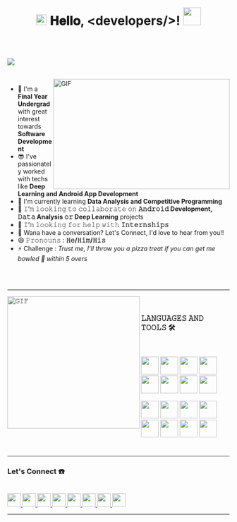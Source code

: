 <h1 align="center">
  <a target="_blank">
    <img src="https://user-images.githubusercontent.com/55103824/126672357-5b3b1108-3fbf-4d30-ae7e-6a179d303066.gif" width="24px" style="max-width:100%;">
  </a>
  𝐇𝐞𝐥𝐥𝐨, &lt;developers/&gt;!
  <a target="_blank">
    <img src="https://user-images.githubusercontent.com/55103824/126672592-732b09e4-6bc2-45a3-9ea9-b6052a0c5178.gif" width="40px" />
  </a>
</h1>


<!-- 
<a href="https://drive.google.com/file/d/1KcASAo1b7qQyb1AwNz4sbou8TC6ZDAGv/view?usp=sharing">
    <code><img height="60" width="50" src="https://user-images.githubusercontent.com/55103824/126861944-b31ec399-1cd7-4c03-ab84-d8ce90d1740c.jpg"/></code>
</a>

 -->
<br/>
<br/>

![](https://komarev.com/ghpvc/?username=SamarpanDas&color=green&label=Profile+Views)


<br/>


<a target="_blank">
  <img align="right" height="250" width="400" alt="GIF" src="https://user-images.githubusercontent.com/55103824/126675884-5f8616b3-0f8b-4dc7-996f-e0239b9897c0.gif">
</a>


- 🔭 I'm a **Final Year Undergrad** with great interest towards **Software Development**
- 😎 I've passionately worked with techs like **Deep Learning and Android App Development**
- 🌱 I'm currently learning **Data Analysis and Competitive Programming**
- 👯 𝙸’𝚖 𝚕𝚘𝚘𝚔𝚒𝚗𝚐 𝚝𝚘 𝚌𝚘𝚕𝚕𝚊𝚋𝚘𝚛𝚊𝚝𝚎 𝚘𝚗 **𝙰𝚗𝚍𝚛𝚘𝚒𝚍 Development, 𝙳𝚊𝚝𝚊 Analysis 𝚘𝚛 Deep Learning** projects
- 🤔 𝙸’𝚖 𝚕𝚘𝚘𝚔𝚒𝚗𝚐 𝚏𝚘𝚛 𝚑𝚎𝚕𝚙 𝚠𝚒𝚝𝚑 **𝙸𝚗𝚝𝚎𝚛𝚗𝚜𝚑𝚒𝚙𝚜**
- 💬 Wana have a conversation? Let's Connect, I'd love to hear from you!!
- 😄 𝙿𝚛𝚘𝚗𝚘𝚞𝚗𝚜 : **𝙷𝚎/𝙷𝚒𝚖/𝙷𝚒𝚜**
- ⚡ Challenge : *Trust me, I'll throw you a pizza treat if you can get me bowled 🏏 within 5 overs* 

<br/>
<br/>

---


<a target="_blank"><img align="left" height="300" width="300" alt="𝙶𝙸𝙵" src="https://user-images.githubusercontent.com/55103824/126682427-4f2ebfa7-ce7a-446e-8340-4082ae411fc6.gif"></a>
<br/>



### 𝙻𝙰𝙽𝙶𝚄𝙰𝙶𝙴𝚂 𝙰𝙽𝙳 𝚃𝙾𝙾𝙻𝚂  🛠 
<br/>
<br/>
<code><img height="40" width="40" src="https://user-images.githubusercontent.com/55103824/126678407-3cef3943-3f19-4072-88a0-98700c66a93a.png"></code>
<code><img height="40" width="40" src="https://user-images.githubusercontent.com/55103824/126678809-e1c6cdad-d983-4060-8f78-bb4d1bb2f8af.png"></code>
<code><img height="40" width="40" src="https://user-images.githubusercontent.com/55103824/126681938-ea38204c-1649-4d8b-ae0e-c26eb75e414f.png"></code>
<code><img height="40" width="40" src="https://user-images.githubusercontent.com/55103824/126679454-429dca1d-e867-487f-83f1-7f364ac14ce3.jpg"></code>
<code><img height="40" width="40" src="https://user-images.githubusercontent.com/55103824/126682080-97f81bc9-8da8-4041-a34a-36c2355dd034.png"></code>
<code><img height="40" width="40" src="https://user-images.githubusercontent.com/55103824/126678934-4362f422-e70b-4832-93c6-ddc52f13ddf3.png"></code>
<code><img height="40" width="40" src="https://user-images.githubusercontent.com/55103824/126679307-45264a97-1fbe-46ea-a759-c38472cebf2f.png"></code>
<code><img height="40" width="40" src="https://user-images.githubusercontent.com/55103824/126679639-f8180641-5ceb-44b2-94e0-f9de13ddd7d6.png"></code>


<code><img height="40" width="40" src="https://user-images.githubusercontent.com/55103824/126680290-069d92a9-a59c-4cb9-8e91-01bcc93501b3.jpeg"></code>
<code><img height="40" width="40" src="https://user-images.githubusercontent.com/55103824/126681132-29bfcb28-4db8-4ad5-9456-bd7da959f5c9.png"></code>
<code><img height="40" width="40" src="https://user-images.githubusercontent.com/55103824/126680530-00832a23-46ff-4313-b466-9f0b4ee08726.jpeg"></code>
<code><img height="40" width="40" src="https://user-images.githubusercontent.com/55103824/126698716-ca8c9f9f-d269-4606-b0f9-ca7c783530d2.jpg"></code>
<code><img height="40" width="40" src="https://user-images.githubusercontent.com/55103824/126681000-dc55ca0a-dfcd-4712-9704-482448a78f97.png"></code>
<code><img height="40" width="40" src="https://user-images.githubusercontent.com/55103824/126680770-929bd6bc-3f2c-41d4-b7b8-9294d2aca26e.png"></code>
<code><img height="40" width="40" src="https://user-images.githubusercontent.com/55103824/126681592-f4e9b06b-512b-46fe-8915-860143467af1.png"></code>
<code><img height="40" width="40" src="https://user-images.githubusercontent.com/55103824/126698426-3dba5bea-1e18-4130-ab51-5d74c1ca7b12.png"></code>







#
#

---

### Let's Connect   :phone:
<br/>

<a href="https://www.linkedin.com/in/samarpan-das" target="_blank">
    <code><img height="30" width="30" src="https://user-images.githubusercontent.com/55103824/126756181-e12075ea-d5f6-45f4-a2bb-a3eb3f4bfa44.jpg"/></code>
</a>
<a href="mailto:mailme.samarpandas@gmail.com" target="_blank">
    <code><img height="30" width="30" src="https://user-images.githubusercontent.com/55103824/126834656-78e90418-94e5-4ae6-9c6e-f462838c2801.png"/></code>
</a>
<a href="https://www.instagram.com/_i.am.samarpan_/" target="_blank">
    <code><img height="30" width="30" src="https://user-images.githubusercontent.com/55103824/126756311-91b12796-0b41-4628-960d-79fd1a0296e4.png"/></code>
</a>
<a href="https://twitter.com/imsamarpandas" target="_blank">
    <code><img height="30" width="30" src="https://user-images.githubusercontent.com/55103824/126756483-bf67a93e-3882-4abc-8d7d-beb915fed64b.png"/></code>
</a>
<a href="https://www.codechef.com/users/samarpan28das" target="_blank">
    <code><img height="30" width="30" src="https://user-images.githubusercontent.com/55103824/126756605-f40e2817-e4e9-4aa2-8985-c0bced3f2ae4.jpg"/></code>
</a>
<a href="https://www.hackerrank.com/mailme_samarpan1?hr_r=1" target="_blank">
    <code><img height="30" width="30" src="https://user-images.githubusercontent.com/55103824/126756878-f8aee60b-3dd0-404c-97e7-d80a532b9cd5.png"/></code>
</a>
<a href="https://codeforces.com/profile/SamarpanDas" target="_blank">
    <code><img height="30" width="30" src="https://user-images.githubusercontent.com/55103824/126757159-4c904123-77b5-463d-beb0-0d2427ef8db1.png"/></code>
</a>
<a href="https://open.spotify.com/user/itx782blgm67cf9ltdztp3iua?si=yQoTY51vRa-So8vNNbVqYg&utm_source=copy-link&dl_branch=1" target="_blank">
    <code><img height="30" width="30" src="https://user-images.githubusercontent.com/55103824/126758154-212e910c-ab61-4bac-8a77-1d6aef41570c.png"/></code>
</a>



---



